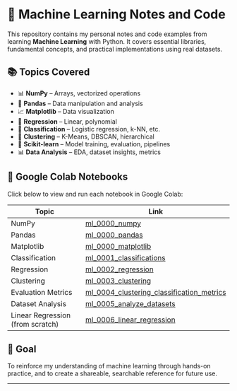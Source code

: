# 🧠 Machine Learning Notes and Code

This repository contains my personal notes and code examples from learning **Machine Learning** with Python. It covers essential libraries, fundamental concepts, and practical implementations using real datasets.

## 📚 Topics Covered

- 📊 **NumPy** – Arrays, vectorized operations  
- 🐼 **Pandas** – Data manipulation and analysis  
- 📈 **Matplotlib** – Data visualization  
- 🧮 **Regression** – Linear, polynomial  
- 🧪 **Classification** – Logistic regression, k-NN, etc.  
- 🧩 **Clustering** – K-Means, DBSCAN, hierarchical  
- 🧰 **Scikit-learn** – Model training, evaluation, pipelines  
- 📊 **Data Analysis** – EDA, dataset insights, metrics

<!-- START_COLAB -->
## 🔗 Google Colab Notebooks

Click below to view and run each notebook in Google Colab:

| Topic | Link |
|-------|------|
| NumPy | [ml_0000_numpy](https://colab.research.google.com/drive/16E1k_076ChmLHKW4ZGuFUZtRJ_CXYsTU?usp=sharing) |
| Pandas | [ml_0000_pandas](https://colab.research.google.com/drive/1nmdrvlP9kqvLewRXlTyjHaHns4SVqr3r?usp=sharing) |
| Matplotlib | [ml_0000_matplotlib](https://colab.research.google.com/drive/15_csCdfIujtBWNfyy5k-oQ5LWYyK-L9M?usp=sharing) |
| Classification | [ml_0001_classifications](https://colab.research.google.com/drive/19nO1AZJzMQngRL_PH-e2a8ZKbzt0OwDV?usp=sharing) |
| Regression | [ml_0002_regression](https://colab.research.google.com/drive/18hCO9Pqu4DQrs8i0GTezLLwMIZGsKkxm?usp=sharing) |
| Clustering | [ml_0003_clustering](https://colab.research.google.com/drive/15wTSpPNQk__KU0bDUhmSkpFgxOEEWNVz?usp=sharing) |
| Evaluation Metrics | [ml_0004_clustering_classification_metrics](https://colab.research.google.com/drive/1hPwMVDZULtd7QM4PebiQhL6puVsv3BWx?usp=sharing) |
| Dataset Analysis | [ml_0005_analyze_datasets](https://colab.research.google.com/drive/18BVTWCuEkwZQx9t5A9S0YuQN3taeXvKR?usp=sharing) |
| Linear Regression (from scratch) | [ml_0006_linear_regression](https://colab.research.google.com/drive/1DJ6RPzPFPS0kA8tKMdM_cXpg_uXP0Cmh?usp=sharing) |
<!-- END_COLAB -->

## 🚀 Goal

To reinforce my understanding of machine learning through hands-on practice, and to create a shareable, searchable reference for future use.

---
